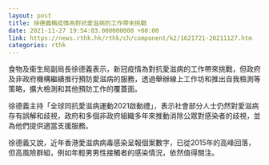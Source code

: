 ```yaml
---
layout: post
title: 徐德義稱疫情為對抗愛滋病的工作帶來挑戰
date: 2021-11-27 19:54:03.000000000 +08:00
link: https://news.rthk.hk/rthk/ch/component/k2/1621721-20211127.htm
categories: rthk
---
```


食物及衞生局副局長徐德義表示，新冠疫情為對抗愛滋病的工作帶來挑戰，但政府及非政府機構繼續推行預防愛滋病的服務，透過舉辦線上工作坊和推出自我檢測等策略，擴大檢測和其他預防工作的覆蓋面。

徐德義主持「全球同抗愛滋病運動2021啟動禮」，表示社會部分人士仍然對愛滋病存有誤解和歧視，政府和多個非政府組織多年來推動消除公眾對感染者的歧視，並為他們提供適當支援服務。

徐德義又說，近年香港愛滋病病毒感染呈報個案數字，已從2015年的高峰回落，但高風險群組，例如年輕男男性接觸者的感染情況，依然值得關注。
